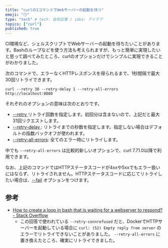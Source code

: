 ```yaml
---
title: "curlの1コマンドでWebサーバーの起動を待つ"
emoji: "🕓"
type: "tech" # tech: 技術記事 / idea: アイデア
topics: ["curl"]
published: true
---
```


CI環境など、シェルスクリプトでWebサーバーの起動を待ちたいことがあります。Bashのループなどを使う方法も考えられますが、もっと簡単に実現したいと思って調べてみたところ、curlのオプションだけでシンプルに実現できることがわかりました。

次のコマンドで、エラーなくHTTPレスポンスを得られるまで、1秒間隔で最大30回リトライできます。

```
curl --retry 30 --retry-delay 1 --retry-all-errors http://localhost:8080
```

それぞれのオプションの意味は次のとおりです。

* [--retry <num>](https://curl.se/docs/manpage.html#--retry) リトライ回数を指定します。初回分は含まないので、上記だと最大31回リクエストします。
* [--retry-delay <seconds>](https://curl.se/docs/manpage.html#--retry-delay): リトライまでの秒数を指定します。指定しない場合はデフォルトの指数バックオフが使われます。
* [--retry-all-errors](https://curl.se/docs/manpage.html#--retry-all-errors): 全てのエラー時にリトライします。

中でも `--retry-all-errors` は比較的新しいオプションで、curl 7.71.0以降で利用できます。

なお、上記のコマンドではHTTPステータスコードが4xxや5xxでもエラー扱いにはならず、リトライされません。HTTPステータスコードに応じてリトライしたい場合は、[--fail](https://curl.se/docs/manpage.html#-f) オプションをつけます。

## 参考

* [How to create a loop in bash that is waiting for a webserver to respond? \- Stack Overflow](https://stackoverflow.com/questions/11904772/how-to-create-a-loop-in-bash-that-is-waiting-for-a-webserver-to-respond/71522504#71522504)
  * この回答で使われている `--retry-connrefused` だと、DockerでHTTPサーバーを起動している場合に `curl: (52) Empty reply from server` のエラーでリトライできないことがありました。 `--retry-all-errors` に置き換えたところ、確実にリトライできました。
